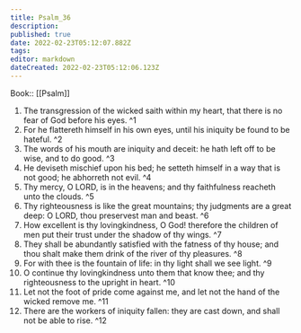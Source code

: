 ```yaml
---
title: Psalm_36
description: 
published: true
date: 2022-02-23T05:12:07.882Z
tags: 
editor: markdown
dateCreated: 2022-02-23T05:12:06.123Z
---
```


 Book:: [[Psalm]]
 1. The transgression of the wicked saith within my heart, that there is no fear of God before his eyes. ^1
 2. For he flattereth himself in his own eyes, until his iniquity be found to be hateful. ^2
 3. The words of his mouth are iniquity and deceit: he hath left off to be wise, and to do good. ^3
 4. He deviseth mischief upon his bed; he setteth himself in a way that is not good; he abhorreth not evil. ^4
 5. Thy mercy, O LORD, is in the heavens; and thy faithfulness reacheth unto the clouds. ^5
 6. Thy righteousness is like the great mountains; thy judgments are a great deep: O LORD, thou preservest man and beast. ^6
 7. How excellent is thy lovingkindness, O God! therefore the children of men put their trust under the shadow of thy wings. ^7
 8. They shall be abundantly satisfied with the fatness of thy house; and thou shalt make them drink of the river of thy pleasures. ^8
 9. For with thee is the fountain of life: in thy light shall we see light. ^9
 10. O continue thy lovingkindness unto them that know thee; and thy righteousness to the upright in heart. ^10
 11. Let not the foot of pride come against me, and let not the hand of the wicked remove me. ^11
 12. There are the workers of iniquity fallen: they are cast down, and shall not be able to rise. ^12
